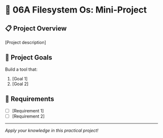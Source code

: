 # 🚀 06A Filesystem Os: Mini-Project

## 📋 Project Overview
[Project description]

## 🎯 Project Goals
Build a tool that:
1. [Goal 1]
2. [Goal 2]

## 📝 Requirements
- [ ] [Requirement 1]
- [ ] [Requirement 2]

---

*Apply your knowledge in this practical project!*
